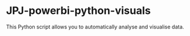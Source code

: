 # JPJ-powerbi-python-visuals
This Python script allows you to automatically analyse and visualise data.
